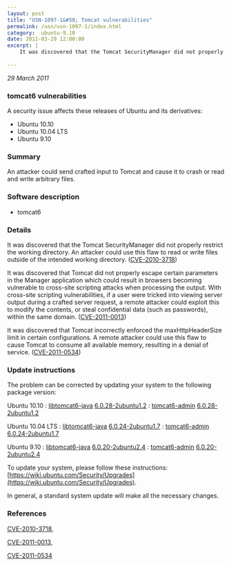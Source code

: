 ```yaml
---
layout: post
title: "USN-1097-1&#58; Tomcat vulnerabilities"
permalink: /usn/usn-1097-1/index.html
category:  ubuntu-9.10
date: 2011-03-29 12:00:00
excerpt: |
    It was discovered that the Tomcat SecurityManager did not properly restrict the working directory. An attacker could use this flaw to read or write files outside of the intended working directory. ([CVE-2010-3718](http://people.ubuntu.com/~ubuntu-security/cve/CVE-2010-3718))
    
--- 
```

 
 

*29 March 2011*

### tomcat6 vulnerabilities

A security issue affects these releases of Ubuntu and its derivatives:

* Ubuntu 10.10
* Ubuntu 10.04 LTS
* Ubuntu 9.10

### Summary

An attacker could send crafted input to Tomcat and cause it to crash or read and write arbitrary files.

### Software description

* tomcat6 

### Details

It was discovered that the Tomcat SecurityManager did not properly restrict the working directory. An attacker could use this flaw to read or write files outside of the intended working directory. ([CVE-2010-3718](http://people.ubuntu.com/~ubuntu-security/cve/CVE-2010-3718))

It was discovered that Tomcat did not properly escape certain parameters in the Manager application which could result in browsers becoming vulnerable to cross-site scripting attacks when processing the output. With cross-site scripting vulnerabilities, if a user were tricked into viewing server output during a crafted server request, a remote attacker could exploit this to modify the contents, or steal confidential data (such as passwords), within the same domain. ([CVE-2011-0013](http://people.ubuntu.com/~ubuntu-security/cve/CVE-2011-0013))

It was discovered that Tomcat incorrectly enforced the maxHttpHeaderSize limit in certain configurations. A remote attacker could use this flaw to cause Tomcat to consume all available memory, resulting in a denial of service. ([CVE-2011-0534](http://people.ubuntu.com/~ubuntu-security/cve/CVE-2011-0534)) 

### Update instructions

The problem can be corrected by updating your system to the following package version:

Ubuntu 10.10
 : [libtomcat6-java](https://launchpad.net/ubuntu/+source/tomcat6) <span> [6.0.28-2ubuntu1.2](https://launchpad.net/ubuntu/+source/tomcat6/6.0.28-2ubuntu1.2) </span> 
 : [tomcat6-admin](https://launchpad.net/ubuntu/+source/tomcat6) <span> [6.0.28-2ubuntu1.2](https://launchpad.net/ubuntu/+source/tomcat6/6.0.28-2ubuntu1.2) </span> 

Ubuntu 10.04 LTS
 : [libtomcat6-java](https://launchpad.net/ubuntu/+source/tomcat6) <span> [6.0.24-2ubuntu1.7](https://launchpad.net/ubuntu/+source/tomcat6/6.0.24-2ubuntu1.7) </span> 
 : [tomcat6-admin](https://launchpad.net/ubuntu/+source/tomcat6) <span> [6.0.24-2ubuntu1.7](https://launchpad.net/ubuntu/+source/tomcat6/6.0.24-2ubuntu1.7) </span> 

Ubuntu 9.10
 : [libtomcat6-java](https://launchpad.net/ubuntu/+source/tomcat6) <span> [6.0.20-2ubuntu2.4](https://launchpad.net/ubuntu/+source/tomcat6/6.0.20-2ubuntu2.4) </span> 
 : [tomcat6-admin](https://launchpad.net/ubuntu/+source/tomcat6) <span> [6.0.20-2ubuntu2.4](https://launchpad.net/ubuntu/+source/tomcat6/6.0.20-2ubuntu2.4) </span> 

To update your system, please follow these instructions: [https://wiki.ubuntu.com/Security/Upgrades](https://wiki.ubuntu.com/Security/Upgrades).

In general, a standard system update will make all the necessary changes. 

### References

 
 [CVE-2010-3718](http://people.ubuntu.com/~ubuntu-security/cve/CVE-2010-3718), 

 [CVE-2011-0013](http://people.ubuntu.com/~ubuntu-security/cve/CVE-2011-0013), 

 [CVE-2011-0534](http://people.ubuntu.com/~ubuntu-security/cve/CVE-2011-0534)
 

